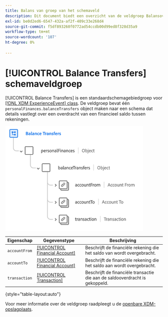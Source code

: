 ```yaml
---
title: Balans van groep van het schemaveld
description: Dit document biedt een overzicht van de veldgroep Balansoverdrachten.
exl-id: be0d2ed6-6547-432a-af2f-409c33e268d4
source-git-commit: f5df893260f0772ad54ccdb00d99ed8f328d35a9
workflow-type: tm+mt
source-wordcount: '107'
ht-degree: 0%

---
```


# [!UICONTROL Balance Transfers] schemaveldgroep

[!UICONTROL Balance Transfers] is een standaardschemagebiedgroep voor [[!DNL XDM ExperienceEvent] class](../../classes/experienceevent.md). De veldgroep bevat één `personalFinances.balanceTransfers` object maken naar een schema dat details vastlegt over een overdracht van een financieel saldo tussen rekeningen.

![](../../images/field-groups/balance-transfers.png)

| Eigenschap | Gegevenstype | Beschrijving |
| --- | --- | --- |
| `accountFrom` | [[!UICONTROL Financial Account]](../../data-types/financial-account.md) | Beschrijft de financiële rekening die het saldo van wordt overgebracht. |
| `accountTo` | [[!UICONTROL Financial Account]](../../data-types/financial-account.md) | Beschrijft de financiële rekening die het saldo aan wordt overgebracht. |
| `transaction` | [[!UICONTROL Transaction]](../../data-types/transaction.md) | Beschrijft de financiële transactie die aan de saldooverdracht is gekoppeld. |

{style="table-layout:auto"}

Voor meer informatie over de veldgroep raadpleegt u de [openbare XDM-opslagplaats](https://github.com/adobe/xdm/blob/master/docs/reference/fieldgroups/experience-event/industry-verticals/experienceevent-balance-transfers.schema.json).
